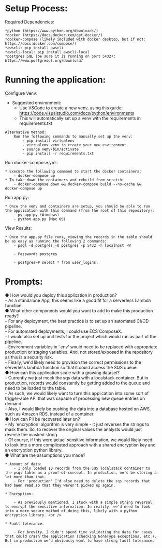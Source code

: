 
# Setup Process:
Required Dependencies: <br />
    
    *python (https://www.python.org/downloads/)
    *docker (https://docs.docker.com/get-docker/)
    *docker-compose (likely included with docker desktop, but if not: https://docs.docker.com/compose/) 
    *awscli: pip install awscli
    *awscli-local: pip install awscli-local
    *postgres SQL (be sure it is running on port 5432): https://www.postgresql.org/download/

# Running the application:
Configure Venv: <br />
 
   * Suggested environment: <br />
        * Use VSCode to create a new venv, using this guide: https://code.visualstudio.com/docs/python/environments <br />
        * This will automatically set up a venv with the requirements in requirements.txt <br />

    Alternative method: 
        Run the following commands to manually set up the venv:
            - pip install virtualenv 
            - virtualenv venv to create your new environment 
            - source venv/bin/activate 
            - pip install -r requirements.txt

Run docker-compose.yml: <br />

    * Execute the following command to start the docker containers:
        - docker-compose up 
    * To take down the containers and rebuild from scratch:
        - docker-compose down && docker-compose build --no-cache && docker-compose up 

Run app.py: <br />
    
    * Once the venv and containers are setup, you should be able to run the application with this command (from the root of this repository):
        - py app.py (Windows)
        - python app.py (Mac OS)

View Results: <br />
    
    * Once the app.py file runs, viewing the records in the table should be as easy as running the following 2 commands:
        - psql -d postgres -U postgres -p 5432 -h localhost -W
        
        - Password: postgres
        
        - postgres=# select * from user_logins;





# Prompts:
● How would you deploy this application in production? <br />
    - As a standalone App, this seems like a good fit for a serverless Lambda function. <br />
● What other components would you want to add to make this production ready? <br />
    - For any deployment, the best practice is to set up an automated CI/CD pipeline. <br />
    - For automated deployments, I could use ECS ComposeX. <br />
    - I would also set up unit tests for the project which would run as part of the pipeline. <br />
    - Environment variables in '.env' would need to be replaced with appropriate production or staging variables. And, not stored/exposed in the repository as this is a security risk. <br />
    - Finally, we'd likely need to provision the correct permissions to the serverless lambda function so that it could access the SQS queue. <br />
● How can this application scale with a growing dataset? <br />
    - Currently we just mock the sqs data with a localstack container. But in production, records would constantly be getting added to the queue and need to be loaded to the table. <br />
    - As such, we would likely want to turn this application into some sort of trigger-able API that was capable of processing new queue entries on demand. <br />
    - Also, I would likely be pushing the data into a database hosted on AWS, such as Amazon RDS, instead of a container. <br />
● How can PII be recovered later on? <br />
    - My 'encryption' algorithm is very simple - it just reverses the strings to mask them. So, to recover the original values the analysts would just reverse the masked string. <br />
    - Of course, if this were actual sensitive information, we would likely need to look into a more complicated approach with a shared encryption key and an encryption python library. <br />
● What are the assumptions you made? <br />
    
    * Amount of data:
        - I only loaded 10 records from the SQS localstack container to the psql table as a proof-of-concept. In production, we'd be storing a lot more than that.
        - For 'production' I'd also need to delete the sqs records that had been read so that they weren't picked up again.
        
    * Encryption:
    
        - As previously mentioned, I stuck with a simple string reversal to encrypt the sensitive information. In reality, we'd need to look into a more secure method of doing this, likely with a python encryption library. <br />
        
    * Fault tolerance:
    
        - For brevity, I didn't spend time validating the data for cases that could crash the application (checking NoneType exceptions, etc.). But in production we'd obviously want to have strong fault tolerance.


